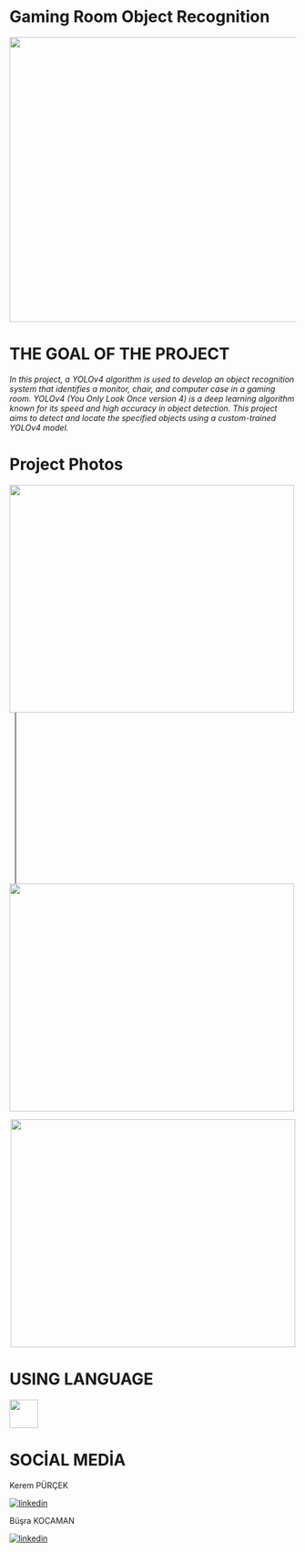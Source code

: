 # Gaming Room Object Recognition
<img src="https://github.com/kerempurcek00/Machine_Learning_Projects/assets/82829270/089aa47a-22fd-4fc7-9f99-dc6fbb50825c" width="1000" height="500" />


# THE GOAL OF THE PROJECT
*In this project, a YOLOv4 algorithm is used to develop an object recognition system that identifies a monitor, chair, and computer case in a gaming room. YOLOv4 (You Only Look Once version 4) is a deep learning algorithm known for its speed and high accuracy in object detection. This project aims to detect and locate the specified objects using a custom-trained YOLOv4 model.*


# Project Photos
<p>
<img src="https://github.com/kerempurcek00/Machine_Learning_Projects/assets/82829270/c4e984a8-6701-4895-b936-cf3bc6f9f7b4" width="500" height="400" />
  <span style="border-left: 1px solid #000; height: 300px; display: inline-block; margin: 0 10px;"></span>
  <img src="https://github.com/kerempurcek00/Machine_Learning_Projects/assets/82829270/a4b74d6a-4600-48c4-b1c1-944c47c706c7" width="500" height="400" />
  <p align="center">
  <img src="https://github.com/kerempurcek00/Machine_Learning_Projects/assets/82829270/08c28934-974f-467a-914d-0bc24485bd95" width="500" height="400" />
</p>
</p>

 # USING LANGUAGE
 <img src="https://github.com/kerempurcek00/Machine_Learning_Projects/assets/82829270/d1e6b019-9cbd-4f10-8da9-a0b466fcfe14" width="50" height="50" />


# SOCİAL MEDİA
<P>
Kerem PÜRÇEK

[![linkedin](https://github.com/kerempurcek00/Machine_Learning_Projects/assets/82829270/85b5e47a-9c18-4ec3-996e-14adb700ab8c)](https://www.linkedin.com/in/kerem-pürçek-1b96b31a1/)

<P>
Büşra KOCAMAN

[![linkedin](https://github.com/kerempurcek00/Machine_Learning_Projects/assets/82829270/85b5e47a-9c18-4ec3-996e-14adb700ab8c)](https://www.linkedin.com/in/b%C3%BC%C5%9Fra-kocaman-66a130252/)
